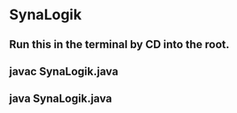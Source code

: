 # SynaLogik

## Run this in the terminal by CD into the root.
## javac SynaLogik.java
## java SynaLogik.java
